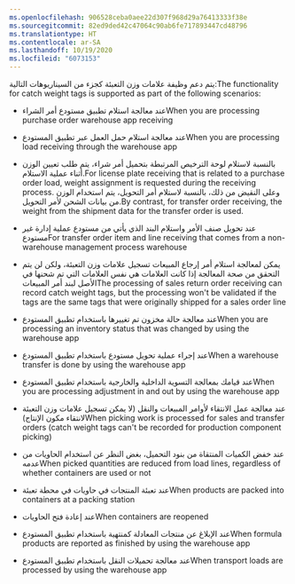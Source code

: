 ```yaml
---
ms.openlocfilehash: 906528ceba0aee22d307f968d29a76413333f38e
ms.sourcegitcommit: 82ed9ded42c47064c90ab6fe717893447cd48796
ms.translationtype: HT
ms.contentlocale: ar-SA
ms.lasthandoff: 10/19/2020
ms.locfileid: "6073153"
---
```

<span data-ttu-id="dff8e-101">يتم دعم وظيفة علامات وزن التعبئة كجزء من السيناريوهات التالية:</span><span class="sxs-lookup"><span data-stu-id="dff8e-101">The functionality for catch weight tags is supported as part of the following scenarios:</span></span>

-   <span data-ttu-id="dff8e-102">عند معالجة استلام تطبيق مستودع أمر الشراء</span><span class="sxs-lookup"><span data-stu-id="dff8e-102">When you are processing purchase order warehouse app receiving</span></span>

-   <span data-ttu-id="dff8e-103">عند معالجة استلام حمل العمل عبر تطبيق المستودع</span><span class="sxs-lookup"><span data-stu-id="dff8e-103">When you are processing load receiving through the warehouse app</span></span>

-   <span data-ttu-id="dff8e-104">بالنسبة لاستلام لوحة الترخيص المرتبطة بتحميل أمر شراء، يتم طلب تعيين الوزن أثناء عملية الاستلام.</span><span class="sxs-lookup"><span data-stu-id="dff8e-104">For license plate receiving that is related to a purchase order load, weight assignment is requested during the receiving process.</span></span>
 <span data-ttu-id="dff8e-105">وعلى النقيض من ذلك، بالنسبة لاستلام أمر التحويل، يتم استخدام الوزن من بيانات الشحن لأمر التحويل.</span><span class="sxs-lookup"><span data-stu-id="dff8e-105">By contrast, for transfer order receiving, the weight from the shipment data for the transfer order is used.</span></span>

-   <span data-ttu-id="dff8e-106">عند تحويل صنف الأمر واستلام البند الذي يأتي من مستودع عملية إدارة غير مستودع</span><span class="sxs-lookup"><span data-stu-id="dff8e-106">For transfer order item and line receiving that comes from a non-warehouse management process warehouse</span></span>

-   <span data-ttu-id="dff8e-107">يمكن لمعالجة استلام أمر إرجاع المبيعات تسجيل علامات وزن التعبئة، ولكن لن يتم التحقق من صحة المعالجة إذا كانت العلامات هي نفس العلامات التي تم شحنها في الأصل لبند أمر المبيعات</span><span class="sxs-lookup"><span data-stu-id="dff8e-107">The processing of sales return order receiving can record catch weight tags, but the processing won't be validated if the tags are the same tags that were originally shipped for a sales order line</span></span>

-   <span data-ttu-id="dff8e-108">عند معالجة حالة مخزون تم تغييرها باستخدام تطبيق المستودع</span><span class="sxs-lookup"><span data-stu-id="dff8e-108">When you are processing an inventory status that was changed by using the warehouse app</span></span>

-   <span data-ttu-id="dff8e-109">عند إجراء عملية تحويل مستودع باستخدام تطبيق المستودع</span><span class="sxs-lookup"><span data-stu-id="dff8e-109">When a warehouse transfer is done by using the warehouse app</span></span>

-   <span data-ttu-id="dff8e-110">عند قيامك بمعالجة التسوية الداخلية والخارجية باستخدام تطبيق المستودع</span><span class="sxs-lookup"><span data-stu-id="dff8e-110">When you are processing adjustment in and out by using the warehouse app</span></span>

-   <span data-ttu-id="dff8e-111">عند معالجة عمل الانتقاء لأوامر المبيعات والنقل (لا يمكن تسجيل علامات وزن التعبئة لانتقاء مكون الإنتاج)</span><span class="sxs-lookup"><span data-stu-id="dff8e-111">When picking work is processed for sales and transfer orders (catch weight tags can't be recorded for production component picking)</span></span>

-   <span data-ttu-id="dff8e-112">عند خفض الكميات المنتقاة من بنود التحميل، بغض النظر عن استخدام الحاويات من عدمه</span><span class="sxs-lookup"><span data-stu-id="dff8e-112">When picked quantities are reduced from load lines, regardless of whether containers are used or not</span></span>

-   <span data-ttu-id="dff8e-113">عند تعبئة المنتجات في حاويات في محطة تعبئة</span><span class="sxs-lookup"><span data-stu-id="dff8e-113">When products are packed into containers at a packing station</span></span>

-   <span data-ttu-id="dff8e-114">عند إعادة فتح الحاويات</span><span class="sxs-lookup"><span data-stu-id="dff8e-114">When containers are reopened</span></span>

-   <span data-ttu-id="dff8e-115">عند الإبلاغ عن منتجات المعادلة كمنتهية باستخدام تطبيق المستودع</span><span class="sxs-lookup"><span data-stu-id="dff8e-115">When formula products are reported as finished by using the warehouse app</span></span>

-   <span data-ttu-id="dff8e-116">عند معالجة تحميلات النقل باستخدام تطبيق المستودع</span><span class="sxs-lookup"><span data-stu-id="dff8e-116">When transport loads are processed by using the warehouse app</span></span>
